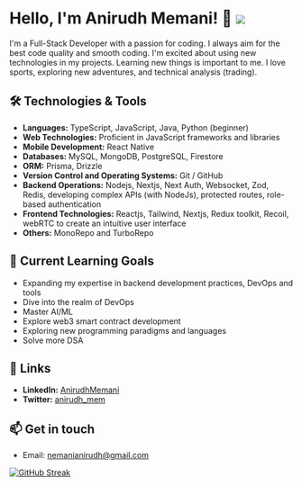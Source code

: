 # Hello, I'm Anirudh Memani! 👋 ![](https://komarev.com/ghpvc/?username=AnirudhMemani)


I'm a Full-Stack Developer with a passion for coding. I always aim for the best code quality and smooth coding. I'm excited about using new technologies in my projects. Learning new things is important to me. I love sports, exploring new adventures, and technical analysis (trading).

## 🛠️ Technologies & Tools

- **Languages:** TypeScript, JavaScript, Java, Python (beginner)
- **Web Technologies:** Proficient in JavaScript frameworks and libraries
- **Mobile Development:** React Native
- **Databases:** MySQL, MongoDB, PostgreSQL, Firestore
- **ORM:** Prisma, Drizzle
- **Version Control and Operating Systems:** Git / GitHub
- **Backend Operations:** Nodejs, Nextjs, Next Auth, Websocket, Zod, Redis, developing complex APIs (with NodeJs), protected routes, role-based authentication
- **Frontend Technologies:** Reactjs, Tailwind, Nextjs, Redux toolkit, Recoil, webRTC to create an intuitive user interface
- **Others:** MonoRepo and TurboRepo

## 🌱 Current Learning Goals

- Expanding my expertise in backend development practices, DevOps and tools
- Dive into the realm of DevOps
- Master AI/ML
- Explore web3 smart contract development
- Exploring new programming paradigms and languages
- Solve more DSA

## 🔗 Links

- **LinkedIn:** [AnirudhMemani](https://www.linkedin.com/in/anirudhmemani)
- **Twitter:** [anirudh_mem](https://x.com/anirudh_mem)

## 📫 Get in touch

- Email: nemanianirudh@gmail.com

[![GitHub Streak](http://github-readme-streak-stats.herokuapp.com?user=AnirudhMemani&theme=dark&background=000000&card_width=696)](https://git.io/streak-stats)
